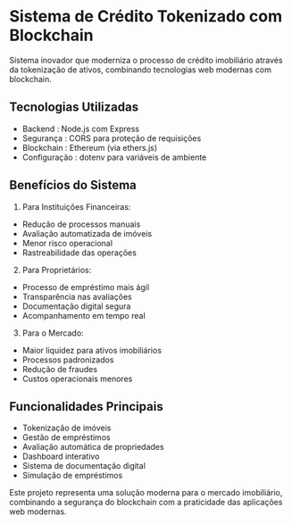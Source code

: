 # Sistema de Crédito Tokenizado com Blockchain

Sistema inovador que moderniza o processo de crédito imobiliário através da tokenização de ativos, combinando tecnologias web modernas com blockchain.

## Tecnologias Utilizadas
- Backend : Node.js com Express
- Segurança : CORS para proteção de requisições
- Blockchain : Ethereum (via ethers.js)
- Configuração : dotenv para variáveis de ambiente

## Benefícios do Sistema
1. Para Instituições Financeiras:
 - Redução de processos manuais
 - Avaliação automatizada de imóveis
 - Menor risco operacional
 - Rastreabilidade das operações

2. Para Proprietários:
 - Processo de empréstimo mais ágil
 - Transparência nas avaliações
 - Documentação digital segura
 - Acompanhamento em tempo real

3. Para o Mercado:
 - Maior liquidez para ativos imobiliários
 - Processos padronizados
 - Redução de fraudes
 - Custos operacionais menores

## Funcionalidades Principais
- Tokenização de imóveis
- Gestão de empréstimos
- Avaliação automática de propriedades
- Dashboard interativo
- Sistema de documentação digital
- Simulação de empréstimos

Este projeto representa uma solução moderna para o mercado imobiliário, combinando a segurança do blockchain com a praticidade das aplicações web modernas.
